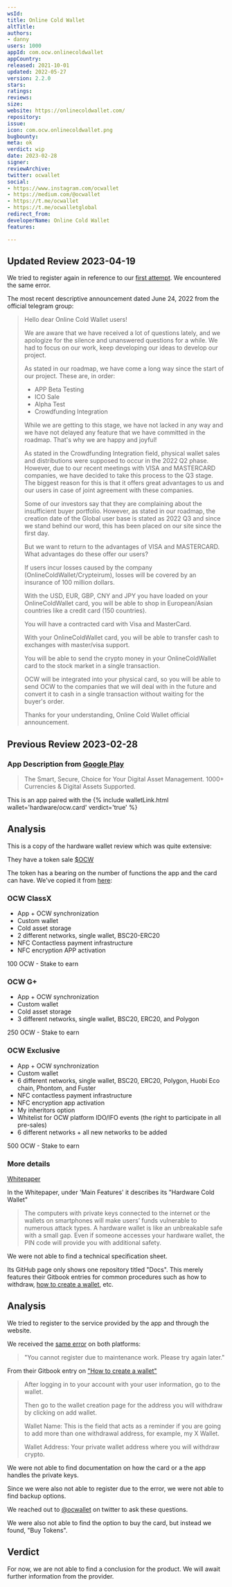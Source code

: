 ```yaml
---
wsId: 
title: Online Cold Wallet
altTitle: 
authors:
- danny
users: 1000
appId: com.ocw.onlinecoldwallet
appCountry: 
released: 2021-10-01
updated: 2022-05-27
version: 2.2.0
stars: 
ratings: 
reviews: 
size: 
website: https://onlinecoldwallet.com/
repository: 
issue: 
icon: com.ocw.onlinecoldwallet.png
bugbounty: 
meta: ok
verdict: wip
date: 2023-02-28
signer: 
reviewArchive: 
twitter: ocwallet
social:
- https://www.instagram.com/ocwallet
- https://medium.com/@ocwallet
- https://t.me/ocwallet
- https://t.me/ocwalletglobal
redirect_from: 
developerName: Online Cold Wallet
features: 

---
```


## Updated Review 2023-04-19 

We tried to register again in reference to our [first attempt](https://twitter.com/BitcoinWalletz/status/1630398696402845696). We encountered the same error. 

The most recent descriptive announcement dated June 24, 2022 from the official telegram group:

> Hello dear Online Cold Wallet users!
>
> We are aware that we have received a lot of questions lately, and we apologize for the silence and unanswered questions for a while. We had to focus on our work, keep developing our ideas to develop our project.
>
> As stated in our roadmap, we have come a long way since the start of our project. These are, in order:
>
> - APP Beta Testing
> - ICO Sale
> - Alpha Test
> - Crowdfunding Integration
>
> While we are getting to this stage, we have not lacked in any way and we have not delayed any feature that we have committed in the roadmap. That's why we are happy and joyful!
>
> As stated in the Crowdfunding Integration field, physical wallet sales and distributions were supposed to occur in the 2022 Q2 phase. However, due to our recent meetings with VISA and MASTERCARD companies, we have decided to take this process to the Q3 stage. The biggest reason for this is that it offers great advantages to us and our users in case of joint agreement with these companies.
>
> Some of our investors say that they are complaining about the insufficient buyer portfolio. However, as stated in our roadmap, the creation date of the Global user base is stated as 2022 Q3 and since we stand behind our word, this has been placed on our site since the first day.
>
> But we want to return to the advantages of VISA and MASTERCARD. What advantages do these offer our users?
>
> If users incur losses caused by the company (OnlineColdWallet/Crypteirum), losses will be covered by an insurance of 100 million dollars.
>
> With the USD, EUR, GBP, CNY and JPY you have loaded on your OnlineColdWallet card, you will be able to shop in European/Asian countries like a credit card (150 countries).
>
> You will have a contracted card with Visa and MasterCard.
>
> With your OnlineColdWallet card, you will be able to transfer cash to exchanges with master/visa support.
>
> You will be able to send the crypto money in your OnlineColdWallet card to the stock market in a single transaction.
>
> OCW will be integrated into your physical card, so you will be able to send OCW to the companies that we will deal with in the future and convert it to cash in a single transaction without waiting for the buyer's order.
>
> Thanks for your understanding, Online Cold Wallet official announcement.

## Previous Review 2023-02-28

### App Description from [Google Play](https://play.google.com/store/apps/details?id=com.ocw.onlinecoldwallet) 

> The Smart, Secure, Choice for Your Digital Asset Management. 1000+ Currencies & Digital Assets Supported.

This is an app paired with the {% include walletLink.html wallet='hardware/ocw.card' verdict='true' %}

## Analysis 

This is a copy of the hardware wallet review which was quite extensive: 

They have a token sale [$OCW](https://coinmarketcap.com/currencies/online-cold-wallet/)

The token has a bearing on the number of functions the app and the card can have. We've copied it from [here](https://www.onlinecoldwallet.com/physical-card-en.php): 

### OCW ClassX
- App + OCW synchronization
- Custom wallet
- Cold asset storage
- 2 different networks, single wallet, BSC20-ERC20
- NFC Contactless payment infrastructure
- NFC encryption APP activation

100 OCW - Stake to earn

### OCW G+
- App + OCW synchronization
- Custom wallet
- Cold asset storage
- 3 different networks, single wallet, BSC20, ERC20, and Polygon

250 OCW - Stake to earn

### OCW Exclusive 
- App + OCW synchronization
- Custom wallet
- 6 different networks, single wallet, BSC20, ERC20, Polygon, Huobi Eco chain, Phontom, and Fuster
- NFC contactless payment infrastructure
- NFC encryption app activation
- My inheritors option
- Whitelist for OCW platform IDO/IFO events (the right to participate in all pre-sales)
- 6 different networks + all new networks to be added

500 OCW - Stake to earn

### More details

[Whitepaper](https://www.onlinecoldwallet.com/assets/docs/WHITEPAPER.pdf)

In the Whitepaper, under 'Main Features' it describes its "Hardware Cold Wallet"

> The computers with private keys connected to the internet or the wallets on smartphones will make users’ funds
vulnerable to numerous attack types. A hardware
wallet is like an unbreakable safe with a small gap. Even
if someone accesses your hardware wallet, the PIN
code will provide you with additional safety.

We were not able to find a technical specification sheet.

Its GitHub page only shows one repository titled "Docs". This merely features their Gitbook entries for common procedures such as how to withdraw, [how to create a wallet](https://github.com/ocwallet/docs/blob/main/computer-information/create-a-wallet.md), etc.

## Analysis 

We tried to register to the service provided by the app and through the website. 

We received the [same error](https://twitter.com/BitcoinWalletz/status/1630398696402845696) on both platforms:

> "You cannot register due to maintenance work. Please try again later."

From their Gitbook entry on ["How to create a wallet"](https://github.com/ocwallet/docs/blob/main/computer-information/create-a-wallet.md) 

> After logging in to your account with your user information, go to the wallet.
>
> Then go to the wallet creation page for the address you will withdraw by clicking on add wallet.
>
> Wallet Name: This is the field that acts as a reminder if you are going to add more than one withdrawal address, for example, my X Wallet.
>
> Wallet Address: Your private wallet address where you will withdraw crypto.

We were not able to find documentation on how the card or a the app handles the private keys. 

Since we were also not able to register due to the error, we were not able to find backup options. 

We reached out to [@ocwallet](https://twitter.com/BitcoinWalletz/status/1630412053780508672) on twitter to ask these questions. 

We were also not able to find the option to buy the card, but instead we found, "Buy Tokens". 

## Verdict 

For now, we are not able to find a conclusion for the product. We will await further information from the provider.


